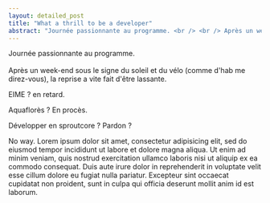 ```yaml
---
layout: detailed_post
title: "What a thrill to be a developer"
abstract: "Journée passionnante au programme. <br /> <br /> Après un week-end sous le signe du soleil et du vélo (comme d'hab me direz-vous), la reprise a vite fait d'être lassante."
---
```


Journée passionnante au programme.<br /> <br /> Après un week-end sous le signe du soleil et du vélo (comme d'hab me direz-vous), la reprise a vite fait d'être lassante.

EIME ?
en retard.

Aquaflorès ?
En procès.

Développer en sproutcore ?
Pardon ?

No way.
Lorem ipsum dolor sit amet, consectetur adipisicing elit, sed do eiusmod tempor incididunt ut labore et dolore magna aliqua. Ut enim ad minim veniam, quis nostrud exercitation ullamco laboris nisi ut aliquip ex ea commodo consequat. Duis aute irure dolor in reprehenderit in voluptate velit esse cillum dolore eu fugiat nulla pariatur. Excepteur sint occaecat cupidatat non proident, sunt in culpa qui officia deserunt mollit anim id est laborum.